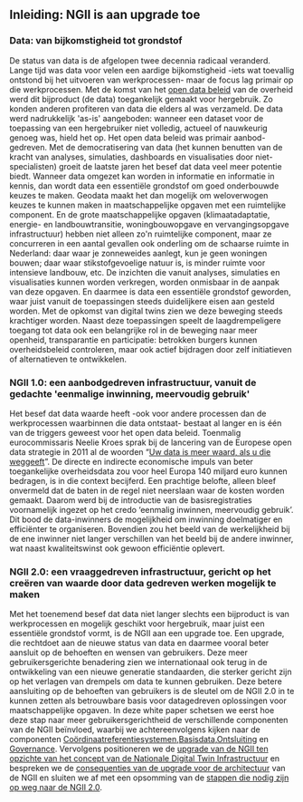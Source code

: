 ## Inleiding: NGII is aan upgrade toe

###	Data: van bijkomstigheid tot grondstof

De status van data is de afgelopen twee decennia radicaal veranderd. Lange tijd was data voor velen een aardige bijkomstigheid -iets wat toevallig ontstond bij het uitvoeren van werkprocessen- maar de focus lag primair op die werkprocessen. Met de komst van het [open data beleid](https://data.overheid.nl/ondersteuning/open-data/beleid) van de overheid werd dit bijproduct (de data) toegankelijk gemaakt voor hergebruik. Zo konden anderen profiteren van data die elders al was verzameld. De data werd nadrukkelijk 'as-is' aangeboden: wanneer een dataset voor de toepassing van een hergebruiker niet volledig, actueel of nauwkeurig genoeg was, hield het op. Het open data beleid was primair aanbod-gedreven. 
Met de democratisering van data (het kunnen benutten van de kracht van analyses, simulaties, dashboards en visualisaties door niet-specialisten) groeit de laatste jaren het besef dat data veel meer potentie biedt. Wanneer data omgezet kan worden in informatie en informatie in kennis, dan wordt data een essentiële grondstof om goed onderbouwde keuzes te maken. Geodata maakt het dan mogelijk om weloverwogen keuzes te kunnen maken in maatschappelijke opgaven met een ruimtelijke component. En de grote maatschappelijke opgaven (klimaatadaptatie, energie- en landbouwtransitie, woningbouwopgave en vervangingsopgave infrastructuur) hebben niet alleen zo'n ruimtelijke component, maar ze concurreren in een aantal gevallen ook onderling om de schaarse ruimte in Nederland: daar waar je zonneweides aanlegt, kun je geen woningen bouwen; daar waar stikstofgevoelige natuur is, is minder ruimte voor intensieve landbouw, etc. De inzichten die vanuit analyses, simulaties en visualisaties kunnen worden verkregen, worden onmisbaar in de aanpak van deze opgaven. En daarmee is data een essentiële grondstof geworden, waar juist vanuit de toepassingen steeds duidelijkere eisen aan gesteld worden. Met de opkomst van digital twins zien we deze beweging steeds krachtiger worden. Naast deze toepassingen speelt de laagdrempeligere toegang tot data ook een belangrijke rol in de beweging naar meer openheid, transparantie en participatie: betrokken burgers kunnen overheidsbeleid controleren, maar ook actief bijdragen door zelf initiatieven of alternatieven te ontwikkelen. 

###	NGII 1.0: een aanbodgedreven infrastructuur, vanuit de gedachte 'eenmalige inwinning, meervoudig gebruik'

Het besef dat data waarde heeft -ook voor andere processen dan de werkprocessen waarbinnen die data ontstaat- bestaat al langer en is één van de triggers geweest voor het open data beleid. Toenmalig eurocommissaris Neelie Kroes sprak bij de lancering van de Europese open data strategie in 2011 al de woorden “[Uw data is meer waard, als u die weggeeft](https://www.binnenlandsbestuur.nl/digitaal/nieuws/kroes-open-data-is-een-goudmijn.3097230.lynkx)”. De directe en indirecte economische impuls van beter toegankelijke overheidsdata zou voor heel Europa 140 miljard euro kunnen bedragen, is in die context becijferd. Een prachtige belofte, alleen bleef onvermeld dat de baten in de regel niet neerslaan waar de kosten worden gemaakt. Daarom werd bij de introductie van de basisregistraties voornamelijk ingezet op het credo ‘eenmalig inwinnen, meervoudig gebruik’. Dit bood de data-inwinners de mogelijkheid om inwinning doelmatiger en efficiënter te organiseren. Bovendien zou het beeld van de werkelijkheid bij de ene inwinner niet langer verschillen van het beeld bij de andere inwinner, wat naast kwaliteitswinst ook gewoon efficiëntie oplevert. 

###	NGII 2.0: een vraaggedreven infrastructuur, gericht op het creëren van waarde door data gedreven werken mogelijk te maken

Met het toenemend besef dat data niet langer slechts een bijproduct is van werkprocessen en mogelijk geschikt voor hergebruik, maar juist een essentiële grondstof vormt, is de NGII aan een upgrade toe. Een upgrade, die rechtdoet aan de nieuwe status van data en daarmee vooral beter aansluit op de behoeften en wensen van gebruikers. Deze meer gebruikersgerichte benadering zien we internationaal ook terug in de ontwikkeling van een nieuwe generatie standaarden, die sterker gericht zijn op het verlagen van drempels om data te kunnen gebruiken. Deze betere aansluiting op de behoeften van gebruikers is de sleutel om de NGII 2.0 in te kunnen zetten als betrouwbare basis voor datagedreven oplossingen voor maatschappelijke opgaven. In deze white paper schetsen we eerst hoe deze stap naar meer gebruikersgerichtheid de verschillende componenten van de NGII beïnvloed, waarbij we achtereenvolgens kijken naar de componenten [Coördinaatreferentiesystemen](#Crs),[Basisdata](#Data),[Ontsluiting](#Ontsluiting) en [Governance](#Governance). Vervolgens positioneren we de [upgrade van de NGII ten opzichte van het concept van de Nationale Digital Twin Infrastructuur](#NDTI) en bespreken we de [consequenties van de upgrade voor de architectuur](#Architectuur) van de NGII en sluiten we af met een opsomming van de [stappen die nodig zijn op weg naar de NGII 2.0](#Conclusie).
